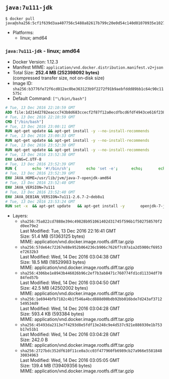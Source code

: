 ## `java:7u111-jdk`

```console
$ docker pull java@sha256:5cf1f639d3aa407756c5488a82617b799c20e0d54c140d01070935e102733527
```

-	Platforms:
	-	linux; amd64

### `java:7u111-jdk` - linux; amd64

-	Docker Version: 1.12.3
-	Manifest MIME: `application/vnd.docker.distribution.manifest.v2+json`
-	Total Size: **252.4 MB (252398092 bytes)**  
	(compressed transfer size, not on-disk size)
-	Image ID: `sha256:b3776fe72f6cd012ec0be363123b9f2272f91b9aebfddd89bb1c64c90c11575c`
-	Default Command: `["\/bin\/bash"]`

```dockerfile
# Tue, 13 Dec 2016 22:10:59 GMT
ADD file:1d214d2782eaccc743b8d683ccecf2f87f12a0ecdfbcd6fdf4943ce616f23870 in / 
# Tue, 13 Dec 2016 22:10:59 GMT
CMD ["/bin/bash"]
# Tue, 13 Dec 2016 23:00:11 GMT
RUN apt-get update && apt-get install -y --no-install-recommends 		ca-certificates 		curl 		wget 	&& rm -rf /var/lib/apt/lists/*
# Tue, 13 Dec 2016 23:00:33 GMT
RUN apt-get update && apt-get install -y --no-install-recommends 		bzr 		git 		mercurial 		openssh-client 		subversion 				procps 	&& rm -rf /var/lib/apt/lists/*
# Tue, 13 Dec 2016 23:52:38 GMT
RUN apt-get update && apt-get install -y --no-install-recommends 		bzip2 		unzip 		xz-utils 	&& rm -rf /var/lib/apt/lists/*
# Tue, 13 Dec 2016 23:52:38 GMT
ENV LANG=C.UTF-8
# Tue, 13 Dec 2016 23:52:39 GMT
RUN { 		echo '#!/bin/sh'; 		echo 'set -e'; 		echo; 		echo 'dirname "$(dirname "$(readlink -f "$(which javac || which java)")")"'; 	} > /usr/local/bin/docker-java-home 	&& chmod +x /usr/local/bin/docker-java-home
# Tue, 13 Dec 2016 23:52:39 GMT
ENV JAVA_HOME=/usr/lib/jvm/java-7-openjdk-amd64
# Tue, 13 Dec 2016 23:52:40 GMT
ENV JAVA_VERSION=7u111
# Tue, 13 Dec 2016 23:52:40 GMT
ENV JAVA_DEBIAN_VERSION=7u111-2.6.7-2~deb8u1
# Tue, 13 Dec 2016 23:53:24 GMT
RUN set -x 	&& apt-get update 	&& apt-get install -y 		openjdk-7-jdk="$JAVA_DEBIAN_VERSION" 	&& rm -rf /var/lib/apt/lists/* 	&& [ "$JAVA_HOME" = "$(docker-java-home)" ]
```

-	Layers:
	-	`sha256:75a822cd7888e394c49828b951061402d31745f596b1f502758570f2d0ee79e2`  
		Last Modified: Tue, 13 Dec 2016 22:16:41 GMT  
		Size: 51.4 MB (51363125 bytes)  
		MIME: application/vnd.docker.image.rootfs.diff.tar.gzip
	-	`sha256:57de64c72267e88e952b064236cb906c7626f7c07a1a2d5900cf6953e72632b3`  
		Last Modified: Wed, 14 Dec 2016 03:04:38 GMT  
		Size: 18.5 MB (18529983 bytes)  
		MIME: application/vnd.docker.image.rootfs.diff.tar.gzip
	-	`sha256:4306be1e8943b446026b96c2ef7b3ab8471c760774fd1cd11334df7084fed57b`  
		Last Modified: Wed, 14 Dec 2016 03:04:50 GMT  
		Size: 42.5 MB (42502002 bytes)  
		MIME: application/vnd.docker.image.rootfs.diff.tar.gzip
	-	`sha256:1e6944bfb7182c4b1f546a4bcd888d00bdb92bb016bde7d243af3712549534d9`  
		Last Modified: Wed, 14 Dec 2016 03:04:28 GMT  
		Size: 593.4 KB (593384 bytes)  
		MIME: application/vnd.docker.image.rootfs.diff.tar.gzip
	-	`sha256:45493da2313e7f4293d8e5fdf13e248c9e4d537c921e886930e1b753b17e51b1`  
		Last Modified: Wed, 14 Dec 2016 03:04:28 GMT  
		Size: 242.0 B  
		MIME: application/vnd.docker.image.rootfs.diff.tar.gzip
	-	`sha256:2727bdc352df610f11ce0a3cc03f477960fb6989cb27a966e558184830034963`  
		Last Modified: Wed, 14 Dec 2016 03:05:05 GMT  
		Size: 139.4 MB (139409356 bytes)  
		MIME: application/vnd.docker.image.rootfs.diff.tar.gzip
